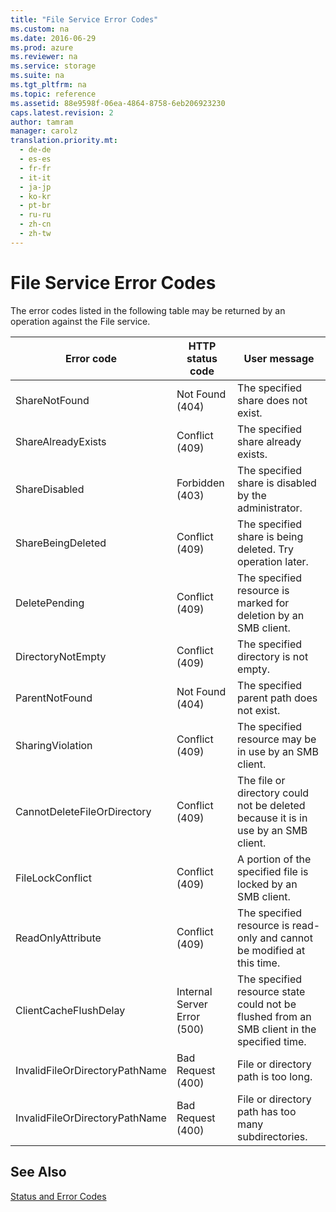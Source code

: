 ```yaml
---
title: "File Service Error Codes"
ms.custom: na
ms.date: 2016-06-29
ms.prod: azure
ms.reviewer: na
ms.service: storage
ms.suite: na
ms.tgt_pltfrm: na
ms.topic: reference
ms.assetid: 88e9598f-06ea-4864-8758-6eb206923230
caps.latest.revision: 2
author: tamram
manager: carolz
translation.priority.mt: 
  - de-de
  - es-es
  - fr-fr
  - it-it
  - ja-jp
  - ko-kr
  - pt-br
  - ru-ru
  - zh-cn
  - zh-tw
---
```

# File Service Error Codes
The error codes listed in the following table may be returned by an operation against the File service.  
  
|Error code|HTTP status code|User message|  
|----------------|----------------------|------------------|  
|ShareNotFound|Not Found (404)|The specified share does not exist.|  
|ShareAlreadyExists|Conflict (409)|The specified share already exists.|  
|ShareDisabled|Forbidden (403)|The specified share is disabled by the administrator.|  
|ShareBeingDeleted|Conflict (409)|The specified share is being deleted. Try operation later.|  
|DeletePending|Conflict (409)|The specified resource is marked for deletion by an SMB client.|  
|DirectoryNotEmpty|Conflict (409)|The specified directory is not empty.|  
|ParentNotFound|Not Found (404)|The specified parent path does not exist.|  
|SharingViolation|Conflict (409)|The specified resource may be in use by an SMB client.|  
|CannotDeleteFileOrDirectory|Conflict (409)|The file or directory could not be deleted because it is in use by an SMB client.|  
|FileLockConflict|Conflict (409)|A portion of the specified file is locked by an SMB client.|  
|ReadOnlyAttribute|Conflict (409)|The specified resource is read-only and cannot be modified at this time.|  
|ClientCacheFlushDelay|Internal Server Error (500)|The specified resource state could not be flushed from an SMB client in the specified time.|  
|InvalidFileOrDirectoryPathName|Bad Request (400)|File or directory path is too long.|  
|InvalidFileOrDirectoryPathName|Bad Request (400)|File or directory path has too many subdirectories.|  
  
## See Also  
 [Status and Error Codes](../StorageServicesREST/Status-and-Error-Codes2.md)